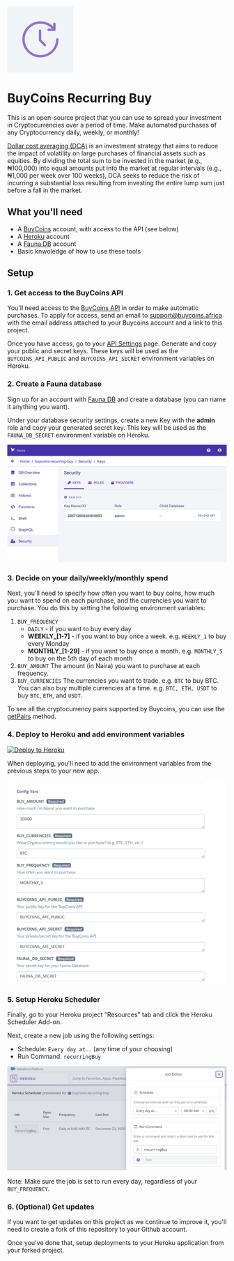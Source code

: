 ![](public/images/icon-152.png)

# BuyCoins Recurring Buy

This is an open-source project that you can use to spread your investment in Cryptocurrencies over a period of time. Make automated purchases of any Cryptocurrency daily, weekly, or monthly!

[Dollar cost averaging (DCA)](https://en.wikipedia.org/wiki/Dollar_cost_averaging) is an investment strategy that aims to reduce the impact of volatility on large purchases of financial assets such as equities. By dividing the total sum to be invested in the market (e.g., ₦100,000) into equal amounts put into the market at regular intervals (e.g., ₦1,000 per week over 100 weeks), DCA seeks to reduce the risk of incurring a substantial loss resulting from investing the entire lump sum just before a fall in the market.

## What you'll need

- A [BuyCoins](https://buycoins.africa/) account, with access to the API (see below)
- A [Heroku](https://heroku.com/) account
- A [Fauna DB](https://fauna.com/) account
- Basic knwoledge of how to use these tools

## Setup

### 1. Get access to the BuyCoins API

You'll need access to the [BuyCoins API](http://developers.buycoins.africa/) in order to make automatic purchases. To apply for access, send an email to support@buycoins.africa with the email address attached to your Buycoins account and a link to this project.

Once you have access, go to your [API Settings](https://buycoins.africa/settings/api) page. Generate and copy your public and secret keys. These keys will be used as the `BUYCOINS_API_PUBLIC` and `BUYCOINS_API_SECRET` environment variables on Heroku.


### 2. Create a Fauna database

Sign up for an account with [Fauna DB](https://fauna.com/) and create a database (you can name it anything you want).

Under your database security settings, create a new Key with the **admin** role and copy your generated secret key. This key will be used as the `FAUNA_DB_SECRET` environment variable on Heroku.

![](./public/images/fauna-db.png)


### 3. Decide on your daily/weekly/monthly spend

Next, you'll need to specify how often you want to buy coins, how much you want to spend on each purchase, and the currencies you want to purchase. You do this by setting the following environment variables:

1. `BUY_FREQUENCY`
    - `DAILY` - if you want to buy every day
    - **WEEKLY_[1-7]** - if you want to buy once a week. e.g. `WEEKLY_1` to buy every Monday
    - **MONTHLY_[1-29]** - if you want to buy once a month. e.g. `MONTHLY_5` to buy on the 5th day of each month
2. `BUY_AMOUNT`
The amount (in Naira) you want to purchase at each frequency.
3. `BUY_CURRENCIES`
The currencies you want to trade. e.g. `BTC` to buy BTC. You can also buy multiple currencies at a time. e.g. `BTC, ETH, USDT` to buy `BTC`, `ETH`, and `USDT`.

To see all the cryptocurrency pairs supported by Buycoins, you can use the [getPairs](https://developers.buycoins.africa/orderbook-trading/glossary) method.

### 4. Deploy to Heroku and add environment variables

[![Deploy to Heroku](https://www.herokucdn.com/deploy/button.svg)](https://heroku.com/deploy?template=https://github.com/buycoinsafrica/recurring-buy)

When deploying, you'll need to add the environment variables from the previous steps to your new app.

![](./public/images/env.png)


### 5. Setup Heroku Scheduler

Finally, go to your Heroku project "Resources" tab and click the Heroku Scheduler Add-on.

Next, create a new job using the following settings:

- Schedule: `Every day at..` (any time of your choosing)
- Run Command: `recurringBuy`

![](./public/images/heroku-scheduler.png)

Note: Make sure the job is set to run every day, regardless of your `BUY_FREQUENCY`.


### 6. (Optional) Get updates

If you want to get updates on this project as we continue to improve it, you'll need to create a fork of this repository to your Github account. 

Once you've done that, setup deployments to your Heroku application from your forked project. 
